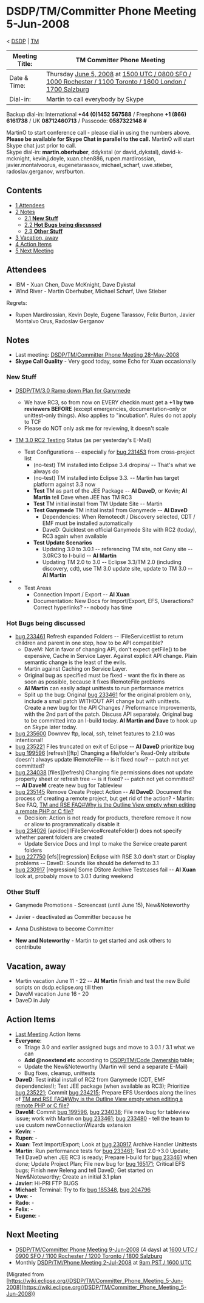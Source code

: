 

DSDP/TM/Committer Phone Meeting 5-Jun-2008
==========================================

< [DSDP](/DSDP "DSDP")‎ | [TM](/DSDP/TM "DSDP/TM")

| Meeting Title: | **TM Committer Phone Meeting** |
| --- | --- |
| Date & Time: | Thursday [June 5, 2008](/index.php?title=June_5,_2008&action=edit&redlink=1 "June 5, 2008 (page does not exist)") at [1500 UTC / 0800 SFO / 1000 Rochester / 1100 Toronto / 1600 London / 1700 Salzburg](http://www.timeanddate.com/worldclock/meetingdetails.html?year=2008&month=6&day=5&hour=15&min=00&sec=0&p1=224&p2=159&p3=250&p4=136&p5=223&iv=1800) |
| Dial-in: | Martin to call everybody by Skype |

Backup dial-in: International **+44 (0)1452 567588** / Freephone **+1 (866) 6161738** / UK **08712460713** / Passcode: **0587322148 #**

MartinO to start conference call - please dial in using the numbers above.  
**Please be available for Skype Chat in parallel to the call.** MartinO will start Skype chat just prior to call.  
Skype dial-in: **martin.oberhuber**, ddykstal (or david\_dykstal), david-k-mcknight, kevin.j.doyle, xuan.chen886, rupen.mardirossian, javier.montalvoorus, eugenetarassov, michael\_scharf, uwe.stieber, radoslav.gerganov, wrsfburton.  

Contents
--------

*   [1 Attendees](#Attendees)
*   [2 Notes](#Notes)
    *   [2.1 **New Stuff**](#New-Stuff)
    *   [2.2 **Hot Bugs being discussed**](#Hot-Bugs-being-discussed)
    *   [2.3 **Other Stuff**](#Other-Stuff)
*   [3 Vacation, away](#Vacation.2C-away)
*   [4 Action Items](#Action-Items)
*   [5 Next Meeting](#Next-Meeting)

Attendees
---------

*   IBM - Xuan Chen, Dave McKnight, Dave Dykstal
*   Wind River - Martin Oberhuber, Michael Scharf, Uwe Stieber

Regrets:

*   Rupen Mardirossian, Kevin Doyle, Eugene Tarassov, Felix Burton, Javier Montalvo Orus, Radoslav Gerganov

Notes
-----

*   Last meeting: [DSDP/TM/Committer Phone Meeting 28-May-2008](/DSDP/TM/Committer_Phone_Meeting_28-May-2008 "DSDP/TM/Committer Phone Meeting 28-May-2008")
*   **Skype Call Quality** \- Very good today, some Echo for Xuan occasionally

### **New Stuff**

*   [DSDP/TM/3.0 Ramp down Plan for Ganymede](/DSDP/TM/3.0_Ramp_down_Plan_for_Ganymede "DSDP/TM/3.0 Ramp down Plan for Ganymede")
    *   We have RC3, so from now on EVERY checkin must get a **+1 by two reviewers BEFORE** (except emergencies, documentation-only or unittest-only things). Also applies to "incubation". Rules do not apply to TCF
    *   Please do NOT only ask me for reviewing, it doesn't scale

*   [TM 3.0 RC2 Testing](/TM_3.0_RC2_Testing "TM 3.0 RC2 Testing") Status (as per yesterday's E-Mail)
    *   Test Configurations -- especially for [bug 231453](https://bugs.eclipse.org/bugs/show_bug.cgi?id=231453) from cross-project list
        *   (no-test) TM installed into Eclipse 3.4 dropins/ -- That's what we always do
        *   (no-test) TM installed into Eclipse 3.3. -- Martin has target platform against 3.3 now
        *   **Test** TM as part of the JEE Package -- **AI DaveD**, or Kevin; **AI Martin** tell Dave when JEE has TM RC3
        *   **Test** TM initial install from TM Update Site -- Martin
        *   **Test Ganymede** TM initial install from Ganymede -- **AI DaveD**
            *   Dependencies: When Remotecdt / Discovery selected, CDT / EMF must be installed automatically
            *   DaveD: Quicktest on official Ganymede Site with RC2 (today), RC3 again when available
        *   **Test Update Scenarios**
            *   Updating 3.0 to 3.0.1 -- referencing TM site, not Gany site -- 3.0RC3 to I-build -- **AI Martin**
            *   Updating TM 2.0 to 3.0 -- Eclipse 3.3/TM 2.0 (including discovery, cdt), use TM 3.0 update site, update to TM 3.0 -- **AI Martin**

*   *   Test Areas
        *   Connection Import / Export -- **AI Xuan**
        *   Documentation: New Docs for Import/Export, EFS, Useractions? Correct hyperlinks? -- nobody has time

  

### **Hot Bugs being discussed**

*   [bug 233461](https://bugs.eclipse.org/bugs/show_bug.cgi?id=233461) Refresh expanded Folders -- IFileService#list to return children and parent in one step, how to be API compatible?
    *   DaveM: Not in favor of changing API, don't expect getFile() to be expensive, Cache in Service Layer. Against explicit API change. Plain semantic change is the least of the evils.
    *   Martin against Caching on Service Layer.
    *   Original bug as specified must be fixed - want the fix in there as soon as possible, because it fixes IRemoteFile problems
    *   **AI Martin** can easily adapt unittests to run performance metrics
    *   Split up the bug: Original [bug 233461](https://bugs.eclipse.org/bugs/show_bug.cgi?id=233461) for the original problem only, include a small patch WITHOUT API change but with unittests. Create a new bug for the API Changes / Preformance Improvements, with the 2nd part of the patch. Discuss API separately. Original bug to be committed into an I-build today. **AI Martin and Dave** to hook up on Skype later today.
*   [bug 235600](https://bugs.eclipse.org/bugs/show_bug.cgi?id=235600) Downrev ftp, local, ssh, telnet features to 2.1.0 was intentional!
*   [bug 235221](https://bugs.eclipse.org/bugs/show_bug.cgi?id=235221) Files truncated on exit of Eclipse -- **AI DaveD** prioritize bug
*   [bug 199596](https://bugs.eclipse.org/bugs/show_bug.cgi?id=199596) \[refresh\]\[ftp\] Changing a file/folder's Read-Only attribute doesn't always update IRemoteFile -- is it fixed now? -- patch not yet committed?
*   [bug 234038](https://bugs.eclipse.org/bugs/show_bug.cgi?id=234038) \[files\]\[refresh\] Changing file permissions does not update property sheet or refresh tree -- is it fixed? -- patch not yet committed? -- **AI DaveM** create new bug for Tableview
*   [bug 235145](https://bugs.eclipse.org/bugs/show_bug.cgi?id=235145) Remove Create Project Action -- **AI DaveD**: Document the process of creating a remote project, but get rid of the action? - Martin: See FAQ, [TM and RSE FAQ#Why is the Outline View empty when editing a remote PHP or C file?](/TM_and_RSE_FAQ#Why_is_the_Outline_View_empty_when_editing_a_remote_PHP_or_C_file.3F "TM and RSE FAQ")
    *   Decision: Action is not ready for products, therefore remove it now or allow to programmatically disable it
*   [bug 234026](https://bugs.eclipse.org/bugs/show_bug.cgi?id=234026) \[apidoc\] IFileService#createFolder() does not specify whether parent folders are created
    *   Update Service Docs and Impl to make the Service create parent folders
*   [bug 227750](https://bugs.eclipse.org/bugs/show_bug.cgi?id=227750) \[efs\]\[regression\] Eclipse with RSE 3.0 don't start or Display problems -- DaveD: Sounds like should be deferred to 3.1
*   [bug 230917](https://bugs.eclipse.org/bugs/show_bug.cgi?id=230917) \[regression\] Some DStore Archive Testcases fail -- **AI Xuan** look at, probably move to 3.0.1 during weekend

### **Other Stuff**

*   Ganymede Promotions - Screencast (until June 15), New&Noteworthy
*   Javier - deactivated as Committer because he
*   Anna Dushistova to become Committer

*   **New and Noteworthy** \- Martin to get started and ask others to contribute

Vacation, away
--------------

*   Martin vacation June 11 - 22 -- **AI Martin** finish and test the new Build scripts on dsdp.eclipse.org till then
*   DaveM vacation June 16 - 20
*   DaveD in July

Action Items
------------

*   [Last Meeting](/DSDP/TM/Committer_Phone_Meeting_28-May-2008#Action_Items "DSDP/TM/Committer Phone Meeting 28-May-2008") Action Items
*   **Everyone**:
    *   Triage 3.0 and earlier assigned bugs and move to 3.0.1 / 3.1 what we can
    *   **Add @noextend etc** according to [DSDP/TM/Code Ownership](/DSDP/TM/Code_Ownership "DSDP/TM/Code Ownership") table;
    *   Update the New&Noteworthy (Martin will send a separate E-Mail)
    *   Bug fixes, cleanup, unittests
*   **DaveD**: Test initial install of RC2 from Ganymede (CDT, EMF dependencies!); Test JEE package (when available as RC3); Prioritize [bug 235221](https://bugs.eclipse.org/bugs/show_bug.cgi?id=235221); Commit [bug 234215](https://bugs.eclipse.org/bugs/show_bug.cgi?id=234215); Prepare EFS Userdocs along the lines of [TM and RSE FAQ#Why is the Outline View empty when editing a remote PHP or C file?](/TM_and_RSE_FAQ#Why_is_the_Outline_View_empty_when_editing_a_remote_PHP_or_C_file.3F "TM and RSE FAQ")
*   **DaveM**: Commit [bug 199596](https://bugs.eclipse.org/bugs/show_bug.cgi?id=199596), [bug 234038](https://bugs.eclipse.org/bugs/show_bug.cgi?id=234038); File new bug for tableview issue; work with Martin on [bug 233461](https://bugs.eclipse.org/bugs/show_bug.cgi?id=233461); [bug 233480](https://bugs.eclipse.org/bugs/show_bug.cgi?id=233480) \- tell the team to use custom newConnectionWizards extension
*   **Kevin**: -
*   **Rupen**: -
*   **Xuan**: Text Import/Export; Look at [bug 230917](https://bugs.eclipse.org/bugs/show_bug.cgi?id=230917) Archive Handler Unittests
*   **Martin**: Run performance tests for [bug 233461](https://bugs.eclipse.org/bugs/show_bug.cgi?id=233461); Test 2.0->3.0 Update; Tell DaveD when JEE RC3 is ready; Prepare I-build for [bug 233461](https://bugs.eclipse.org/bugs/show_bug.cgi?id=233461) when done; Update Project Plan; File new bug for [bug 165171](https://bugs.eclipse.org/bugs/show_bug.cgi?id=165171); Critical EFS bugs; Finish new Releng and tell DaveD; Get started on New&Noteworthy; Create an initial 3.1 plan
*   **Javier**: Hi-PRI FTP BUGS
*   **Michael**: Terminal: Try to fix [bug 185348](https://bugs.eclipse.org/bugs/show_bug.cgi?id=185348), [bug 204796](https://bugs.eclipse.org/bugs/show_bug.cgi?id=204796)
*   **Uwe**: -
*   **Rado**: -
*   **Felix**: -
*   **Eugene**: -

Next Meeting
------------

*   [DSDP/TM/Committer Phone Meeting 9-Jun-2008](/DSDP/TM/Committer_Phone_Meeting_9-Jun-2008 "DSDP/TM/Committer Phone Meeting 9-Jun-2008") (4 days) at [1600 UTC / 0900 SFO / 1100 Rochester / 1200 Toronto / 1800 Salzburg](http://www.timeanddate.com/worldclock/meetingdetails.html?year=2008&month=6&day=9&hour=16&min=00&sec=0&p1=224&p2=159&p3=250&p4=136&p5=223&iv=1800)
*   Monthly [DSDP/TM/Phone Meeting 2-Jul-2008](/DSDP/TM/Phone_Meeting_2-Jul-2008 "DSDP/TM/Phone Meeting 2-Jul-2008") at [9am PST / 1600 UTC](http://www.timeanddate.com/worldclock/fixedtime.html?month=7&day=2&year=2008&hour=16&min=00&sec=0&p1=0)


(Migrated from [https://wiki.eclipse.org//DSDP/TM/Committer_Phone_Meeting_5-Jun-2008](https://wiki.eclipse.org//DSDP/TM/Committer_Phone_Meeting_5-Jun-2008))